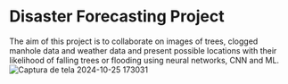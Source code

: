 # Disaster Forecasting Project
The aim of this project is to collaborate on images of trees, clogged manhole data and weather data and present possible locations with their likelihood of falling trees or flooding using neural networks, CNN and ML.
![Captura de tela 2024-10-25 173031](https://github.com/user-attachments/assets/1a6decdb-426c-420a-a1b8-f11df94d59b7)
